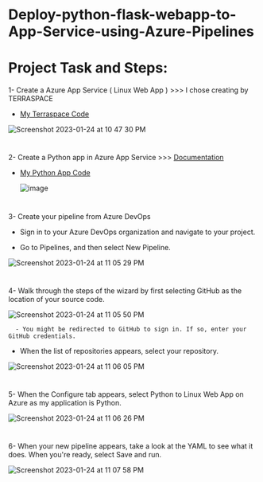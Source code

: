 # Deploy-python-flask-webapp-to-App-Service-using-Azure-Pipelines

# Project Task and Steps:
1- Create a Azure App Service ( Linux Web App ) >>> I chose creating by TERRASPACE 
  - <a href="https://github.com/hkaanturgut/Deploy-python-flask-webapp-to-App-Service-using-Azure-Pipelines/tree/main/webapp-terraspace" target="_blank">My Terraspace Code</a> 
   
   ![Screenshot 2023-01-24 at 10 47 30 PM](https://user-images.githubusercontent.com/113396342/214479682-a82177a3-83ae-4999-becf-e003d471ad5c.png)
#
2- Create a Python app in Azure App Service >>> <a href="https://learn.microsoft.com/en-us/azure/app-service/quickstart-python?tabs=flask%2Cwindows%2Cazure-cli%2Cvscode-deploy%2Cdeploy-instructions-azportal%2Cterminal-bash%2Cdeploy-instructions-zip-azcli" target="_blank">Documentation</a> 
  - <a href="https://github.com/hkaanturgut/Deploy-python-flask-webapp-to-App-Service-using-Azure-Pipelines/tree/main/python-flask-webapp" target="_blank">My Python App Code</a> 

    ![image](https://user-images.githubusercontent.com/113396342/214479949-5397f1c1-23ee-4d54-89ea-14383098b79d.png)
#
3- Create your pipeline from Azure DevOps
  - Sign in to your Azure DevOps organization and navigate to your project.

  - Go to Pipelines, and then select New Pipeline.
  
  ![Screenshot 2023-01-24 at 11 05 29 PM](https://user-images.githubusercontent.com/113396342/214480544-3310af64-6975-4587-9247-61b2203cdd98.png)
  #
4- Walk through the steps of the wizard by first selecting GitHub as the location of your source code.

![Screenshot 2023-01-24 at 11 05 50 PM](https://user-images.githubusercontent.com/113396342/214480761-0f471632-1ad7-4042-aad8-6a8753a3ae5e.png)

      - You might be redirected to GitHub to sign in. If so, enter your GitHub credentials.
      
   - When the list of repositories appears, select your repository.   
   
   ![Screenshot 2023-01-24 at 11 06 05 PM](https://user-images.githubusercontent.com/113396342/214481034-63f557c5-a5b2-45bc-87be-ad739b2e0923.png)
#
5- When the Configure tab appears, select Python to Linux Web App on Azure as my application is Python.

![Screenshot 2023-01-24 at 11 06 26 PM](https://user-images.githubusercontent.com/113396342/214481342-a96b6858-d427-4a8b-b4a8-1f140b50baec.png)
#
6- When your new pipeline appears, take a look at the YAML to see what it does. When you're ready, select Save and run.

![Screenshot 2023-01-24 at 11 07 58 PM](https://user-images.githubusercontent.com/113396342/214481758-7d268650-7c83-4d7d-94cf-20bc09c28ba0.png)
#
